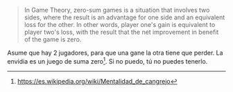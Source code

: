 > In Game Theory, zero-sum games is a situation that involves two sides, where the result is an advantage for one side and an equivalent loss for the other. In other words, player one's gain is equivalent to player two's loss, with the result that the net improvement in benefit of the game is zero.


Asume que hay 2 jugadores, para que una gane la otra tiene que perder. La envidia es un juego de suma zero[^1]. Si no puedo, tú no puedes tenerlo.

[^1]:  https://es.wikipedia.org/wiki/Mentalidad_de_cangrejo